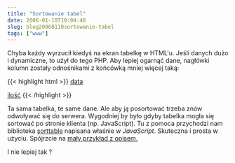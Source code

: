 ```yaml
---
title: "Sortowanie tabel"
date: 2006-01-10T10:04:48
slug: blog20060110sortowanie-tabel
tags: ["www"]
---
```

Chyba każdy wyrzucił kiedyś na ekran tabelkę w HTML'u. Jeśli danych dużo i dynamiczne, to użył do tego PHP. Aby lepiej ogarnąć dane, nagłówki kolumn zostały odnośnikami z końcówką mniej więcej taką:


{{< highlight html >}}
  <ht><a href="?order=data">data</a>
  <th><a href="?order=ilosc">ilość</a></th>
{{< /highlight >}}

Ta sama tabelka, te same dane. Ale aby ją posortować trzeba znów odwoływać się do serwera. Wygodniej by było gdyby tabelka mogła się sortować po stronie klienta (np. JavaScript). Tu z pomoca przychodzi nam biblioteka <a href="http://kryogenix.org/code/browser/sorttable/">sorttable</a> napisana właśnie w <em>JavaScript</em>. Skuteczna i prosta w użyciu. Spójrzcie na <a href="http://onjin.net/misc/sorttable/">mały przykład z opisem.</a>

I nie lepiej tak ?
